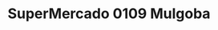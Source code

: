 ---
title: "SuperMercado 0109 Mulgoba"
url: /santiago-de-las-vegas/supermercado-0109-mulgoba/
shop: supermercado
---